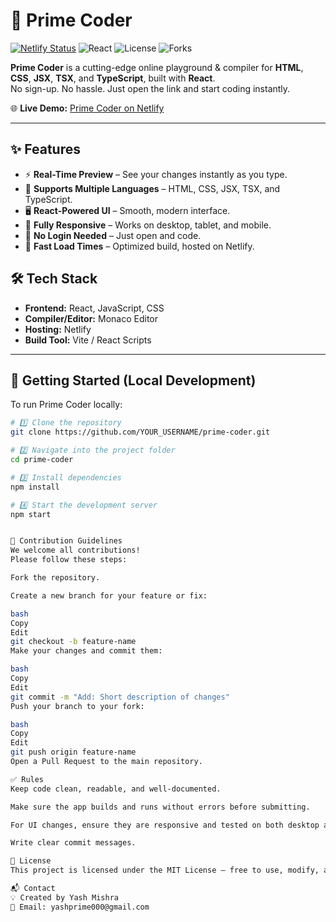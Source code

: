 # 🚀 Prime Coder
[![Netlify Status](https://api.netlify.com/api/v1/badges/xxxxxxxx-xxxx-xxxx-xxxx-xxxxxxxxxxxx/deploy-status)](https://wonderful-stardust-b1031b.netlify.app/)
![React](https://img.shields.io/badge/React-18-blue?logo=react)
![License](https://img.shields.io/badge/license-MIT-green)
![Forks](https://img.shields.io/github/forks/YOUR_USERNAME/prime-coder?style=social)

**Prime Coder** is a cutting-edge online playground & compiler for **HTML**, **CSS**, **JSX**, **TSX**, and **TypeScript**, built with **React**.  
No sign-up. No hassle. Just open the link and start coding instantly.


🌐 **Live Demo:** [Prime Coder on Netlify](https://wonderful-stardust-b1031b.netlify.app/)

---

## ✨ Features

- ⚡ **Real-Time Preview** – See your changes instantly as you type.
- 🎨 **Supports Multiple Languages** – HTML, CSS, JSX, TSX, and TypeScript.
- 🖥 **React-Powered UI** – Smooth, modern interface.
- 📱 **Fully Responsive** – Works on desktop, tablet, and mobile.
- 🔄 **No Login Needed** – Just open and code.
- 🚀 **Fast Load Times** – Optimized build, hosted on Netlify.


## 🛠 Tech Stack

- **Frontend:** React, JavaScript, CSS
- **Compiler/Editor:** Monaco Editor
- **Hosting:** Netlify
- **Build Tool:** Vite / React Scripts

---

## 📖 Getting Started (Local Development)

To run Prime Coder locally:

```bash
# 1️⃣ Clone the repository
git clone https://github.com/YOUR_USERNAME/prime-coder.git

# 2️⃣ Navigate into the project folder
cd prime-coder

# 3️⃣ Install dependencies
npm install

# 4️⃣ Start the development server
npm start


🤝 Contribution Guidelines
We welcome all contributions!
Please follow these steps:

Fork the repository.

Create a new branch for your feature or fix:

bash
Copy
Edit
git checkout -b feature-name
Make your changes and commit them:

bash
Copy
Edit
git commit -m "Add: Short description of changes"
Push your branch to your fork:

bash
Copy
Edit
git push origin feature-name
Open a Pull Request to the main repository.

✅ Rules
Keep code clean, readable, and well-documented.

Make sure the app builds and runs without errors before submitting.

For UI changes, ensure they are responsive and tested on both desktop and mobile.

Write clear commit messages.

📜 License
This project is licensed under the MIT License — free to use, modify, and distribute.

📬 Contact
💡 Created by Yash Mishra
📧 Email: yashprime000@gmail.com

